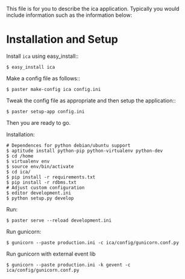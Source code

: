This file is for you to describe the ica application. Typically
you would include information such as the information below:

Installation and Setup
======================

Install ``ica`` using easy_install::

    $ easy_install ica

Make a config file as follows::

    $ paster make-config ica config.ini

Tweak the config file as appropriate and then setup the application::

    $ paster setup-app config.ini

Then you are ready to go.

Installation:

    # Dependences for python debian/ubuntu support
    $ aptitude install python-pip python-virtualenv python-dev
    $ cd /home
    $ virtualenv env
    $ source env/bin/activate
    $ cd ica/
    $ pip install -r requirements.txt
    $ pip install -r rdbms.txt
    # Adjust custom configuration
    $ editor development.ini
    $ python setup.py develop

Run:

    $ paster serve --reload development.ini

Run gunicorn:

    $ gunicorn --paste production.ini -c ica/config/gunicorn.conf.py

Run gunicorn with external event lib

    $ gunicorn --paste production.ini -k gevent -c ica/config/gunicorn.conf.py
